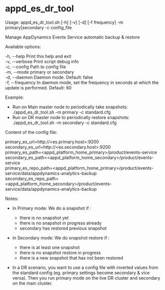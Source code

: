 # appd_es_dr_tool
Usage: appd_es_dr_tool.sh [-h] [-v] [-d] [-f frequency] -m primary|secondary -c config_file

Manage AppDynamics Events Service automatic backup & restore

Available options:

-h, --help        Print this help and exit<br>
-v, --verbose     Print script debug info<br>
-c, --config      Path to config file<br>
-m, --mode        primary or secondary<br>
-d, --daemon      Daemon mode. Default: false<br>
-f, --frequency   In daemon mode, set the frequency in seconds at which the update is performed. Default: 60<br>

Example:

* Run on Main master node to periodically take snapshots:
./appd_es_dr_tool.sh -m primary -c standard.cfg<br>
* Run on DR master node to periodically restore snapshots:
./appd_es_dr_tool.sh -m secondary -c standard.cfg<br>

Content of the config file:

primary_es_url=http://<es.primary.host>:9200<br>
secondary_es_url=http://<es.secondary.host>:9200<br>
primary_es_path=<appd_platform_home_primary>/product/events-service<br>
secondary_es_path=<appd_platform_home_secondary>/product/events-service<br>
primary_es_repo_path=<appd_platform_home_primary>/product/events-service/data/appdynamics-analytics-backup<br>
secondary_es_repo_path=<appd_platform_home_secondary>/product/events-service/data/appdynamics-analytics-backup<br>

Notes:
* In Primary mode:
We do a snapshot if :
  - there is no snapshot yet
  - there is no snapshot in progress already
  - secondary has restored previous snapshot

* In Secondary mode:
We do snapshot restore if :
  - there is at least one snapshot
  - there is no snapshot restore in progress
  - there is a new snapshot that has not been restored
 
* In a DR scenario, you want to use a config file with inverted values from the standard config (eg. primary settings become secondary & vice versa). Then you run primary mode on the live DR cluster and secondary on the main cluster.
